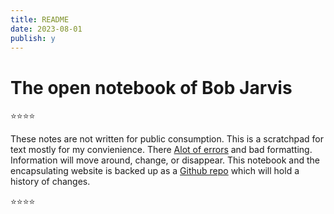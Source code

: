 ```yaml
---
title: README
date: 2023-08-01
publish: y
---
```


# The open notebook of Bob Jarvis

⭐⭐⭐⭐

These notes are not written for public consumption.  This is a scratchpad for text mostly for my convienience. There [Alot of errors](http://hyperboleandahalf.blogspot.com/2010/04/alot-is-better-than-you-at-everything.html)  and bad formatting. Information will move around, change, or disappear. This notebook and the encapsulating website is backed up as a [Github repo](https://github.com/zealtv/zeal-co-hugo) which will hold a history of changes. 

⭐⭐⭐⭐
